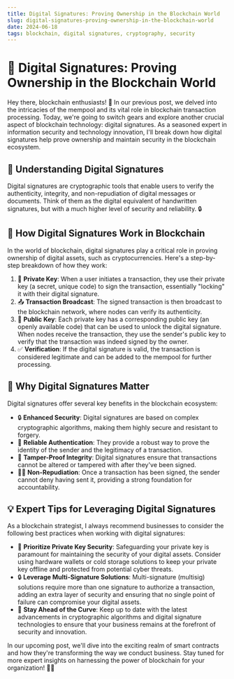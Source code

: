 ```yaml
---
title: Digital Signatures: Proving Ownership in the Blockchain World
slug: digital-signatures-proving-ownership-in-the-blockchain-world
date: 2024-06-18
tags: blockchain, digital signatures, cryptography, security
---
```


# 🔐 Digital Signatures: Proving Ownership in the Blockchain World

Hey there, blockchain enthusiasts! 🚀 In our previous post, we delved into the intricacies of the mempool and its vital role in blockchain transaction processing. Today, we're going to switch gears and explore another crucial aspect of blockchain technology: digital signatures. As a seasoned expert in information security and technology innovation, I'll break down how digital signatures help prove ownership and maintain security in the blockchain ecosystem.

## 📝 Understanding Digital Signatures

Digital signatures are cryptographic tools that enable users to verify the authenticity, integrity, and non-repudiation of digital messages or documents. Think of them as the digital equivalent of handwritten signatures, but with a much higher level of security and reliability. 🔒

## 🔑 How Digital Signatures Work in Blockchain

In the world of blockchain, digital signatures play a critical role in proving ownership of digital assets, such as cryptocurrencies. Here's a step-by-step breakdown of how they work:

1. 🔐 **Private Key**: When a user initiates a transaction, they use their private key (a secret, unique code) to sign the transaction, essentially "locking" it with their digital signature.
2. 📤 **Transaction Broadcast**: The signed transaction is then broadcast to the blockchain network, where nodes can verify its authenticity.
3. 🔑 **Public Key**: Each private key has a corresponding public key (an openly available code) that can be used to unlock the digital signature. When nodes receive the transaction, they use the sender's public key to verify that the transaction was indeed signed by the owner.
4. ✅ **Verification**: If the digital signature is valid, the transaction is considered legitimate and can be added to the mempool for further processing.

## 🚀 Why Digital Signatures Matter

Digital signatures offer several key benefits in the blockchain ecosystem:

- 🔒 **Enhanced Security**: Digital signatures are based on complex cryptographic algorithms, making them highly secure and resistant to forgery.
- 👤 **Reliable Authentication**: They provide a robust way to prove the identity of the sender and the legitimacy of a transaction.
- 📝 **Tamper-Proof Integrity**: Digital signatures ensure that transactions cannot be altered or tampered with after they've been signed.
- 🙅‍♂️ **Non-Repudiation**: Once a transaction has been signed, the sender cannot deny having sent it, providing a strong foundation for accountability.

## 💡 Expert Tips for Leveraging Digital Signatures

As a blockchain strategist, I always recommend businesses to consider the following best practices when working with digital signatures:

- 🔐 **Prioritize Private Key Security**: Safeguarding your private key is paramount for maintaining the security of your digital assets. Consider using hardware wallets or cold storage solutions to keep your private key offline and protected from potential cyber threats.
- 🔒 **Leverage Multi-Signature Solutions**: Multi-signature (multisig) solutions require more than one signature to authorize a transaction, adding an extra layer of security and ensuring that no single point of failure can compromise your digital assets.
- 🔑 **Stay Ahead of the Curve**: Keep up to date with the latest advancements in cryptographic algorithms and digital signature technologies to ensure that your business remains at the forefront of security and innovation.

In our upcoming post, we'll dive into the exciting realm of smart contracts and how they're transforming the way we conduct business. Stay tuned for more expert insights on harnessing the power of blockchain for your organization! 🚀✨